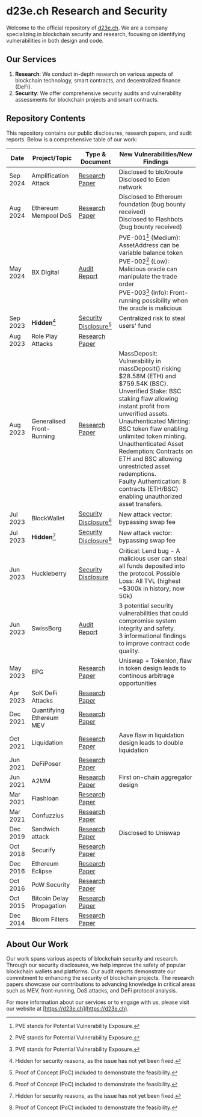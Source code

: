 # d23e.ch Research and Security

Welcome to the official repository of [d23e.ch](https://d23e.ch). We are a company specializing in blockchain security and research, focusing on identifying vulnerabilities in both design and code.

## Our Services

1. **Research**: We conduct in-depth research on various aspects of blockchain technology, smart contracts, and decentralized finance (DeFi).
2. **Security**: We offer comprehensive security audits and vulnerability assessments for blockchain projects and smart contracts.

## Repository Contents

This repository contains our public disclosures, research papers, and audit reports. Below is a comprehensive table of our work:

| Date | Project/Topic | Type & Document | New Vulnerabilities/New Findings |
|------|---------------|-----------------|--------------------------|
| Sep 2024 | Amplification Attack | [Research Paper](2024-09-research-amplification-attack.pdf) | Disclosed to bloXroute<br>Disclosed to Eden network |
| Aug 2024 | Ethereum Mempool DoS | [Research Paper](2024-08-research-ethereum-mempool-DoS.pdf) | Disclosed to Ethereum foundation (bug bounty received)<br>Disclosed to Flashbots (bug bounty received)|
| May 2024 | BX Digital | [Audit Report](2024-05-audit-bx-digital.pdf) | PVE-001[^2] (Medium): AssetAddress can be variable balance token<br>PVE-002[^2] (Low): Malicious oracle can manipulate the trade order<br>PVE-003[^2] (Info): Front-running possibility when the oracle is malicious |
| Sep 2023 | **Hidden**[^1] | [Security Disclosure](2023-09-disclosure-project-t.md)[^3] | Centralized risk to steal users' fund |
| Aug 2023 | Role Play Attacks | [Research Paper](2023-08-role-play-attacks.pdf) | |
| Aug 2023 | Generalised Front-Running | [Research Paper](2023-08-research-generalised-front-running.pdf) | MassDeposit: Vulnerability in massDeposit() risking $28.58M (ETH) and $759.54K (BSC).<br>Unverified Stake: BSC staking flaw allowing instant profit from unverified assets.<br>Unauthenticated Minting: BSC token flaw enabling unlimited token minting.<br>Unauthenticated Asset Redemption: Contracts on ETH and BSC allowing unrestricted asset redemptions.<br>Faulty Authentication: 8 contracts (ETH/BSC) enabling unauthorized asset transfers. |
| Jul 2023 | BlockWallet | [Security Disclosure](2023-07-disclosure-blockwallet.md)[^3] | New attack vector: bypassing swap fee |
| Jul 2023 | **Hidden**[^1] | [Security Disclosure](2023-07-disclosure-project-m.md)[^3] | New attack vector: bypassing swap fee |
| Jun 2023 | Huckleberry | [Security Disclosure](2023-06-huckleberry.md) | Critical: Lend bug - A malicious user can steal all funds deposited into the protocol. Possible Loss: All TVL (highest ~$300k in history, now 50k) |
| Jun 2023 | SwissBorg | [Audit Report](2023-06-audit-swissborg.pdf) | 3 potential security vulnerabilities that could compromise system integrity and safety.<br>3 informational findings to improve contract code quality. |
| May 2023 | EPG | [Research Paper](2023-05-research-epg.pdf) | Uniswap + Tokenlon, flaw in token design leads to continous arbitrage opportunities |
| Apr 2023 | SoK DeFi Attacks | [Research Paper](2023-04-sok-defi-attacks.pdf) | |
| Dec 2021 | Quantifying Ethereum MEV | [Research Paper](2021-12-research-quantifying-ethereum-mev.pdf) | |
| Oct 2021 | Liquidation | [Research Paper](2021-10-research-aave-compound-makerdao-dydx-liquidation.pdf) | Aave flaw in liquidation design leads to double liquidation |
| Jun 2021 | DeFiPoser | [Research Paper](2021-06-defiposer.pdf) | |
| Jun 2021 | A2MM | [Research Paper](2021-06-a2mm.pdf) | First on-chain aggregator design|
| Mar 2021 | Flashloan | [Research Paper](2021-03-flashloan.pdf) | |
| Mar 2021 | Confuzzius | [Research Paper](2021-03-confuzzius.pdf) | |
| Dec 2019 | Sandwich attack | [Research Paper](2019-12-sandwich.pdf) | Disclosed to Uniswap |
| Oct 2018 | Securify | [Research Paper](2018-10-securify.pdf) | |
| Dec 2016 | Ethereum Eclipse | [Research Paper](2016-12-ethereum-eclipse.pdf) | |
| Oct 2016 | PoW Security | [Research Paper](2016-10-pow-security.pdf) | |
| Oct 2015 | Bitcoin Delay Propagation | [Research Paper](2015-10-bitcoin-delay-propagation.pdf) | |
| Dec 2014 | Bloom Filters | [Research Paper](2014-12-bloom-filters.pdf) | |

[^1]: Hidden for security reasons, as the issue has not yet been fixed.
[^2]: PVE stands for Potential Vulnerability Exposure.
[^3]: Proof of Concept (PoC) included to demonstrate the feasibility.

## About Our Work

Our work spans various aspects of blockchain security and research. Through our security disclosures, we help improve the safety of popular blockchain wallets and platforms. Our audit reports demonstrate our commitment to enhancing the security of blockchain projects. The research papers showcase our contributions to advancing knowledge in critical areas such as MEV, front-running, DoS attacks, and DeFi protocol analysis.

For more information about our services or to engage with us, please visit our website at [https://d23e.ch](https://d23e.ch).
